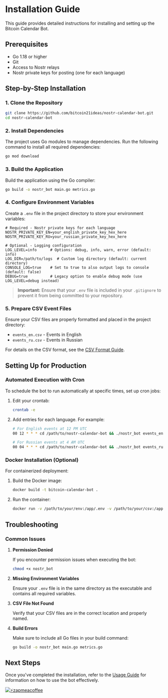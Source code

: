 # Installation Guide

This guide provides detailed instructions for installing and setting up the Bitcoin Calendar Bot.

## Prerequisites

- Go 1.18 or higher
- Git
- Access to Nostr relays
- Nostr private keys for posting (one for each language)

## Step-by-Step Installation

### 1. Clone the Repository

```bash
git clone https://github.com/bitcoin21ideas/nostr-calendar-bot.git
cd nostr-calendar-bot
```

### 2. Install Dependencies

The project uses Go modules to manage dependencies. Run the following command to install all required dependencies:

```bash
go mod download
```

### 3. Build the Application

Build the application using the Go compiler:

```bash
go build -o nostr_bot main.go metrics.go
```

### 4. Configure Environment Variables

Create a `.env` file in the project directory to store your environment variables:

```
# Required - Nostr private keys for each language
NOSTR_PRIVATE_KEY_EN=your_english_private_key_hex_here
NOSTR_PRIVATE_KEY_RU=your_russian_private_key_hex_here

# Optional - Logging configuration
LOG_LEVEL=info      # Options: debug, info, warn, error (default: info)
LOG_DIR=/path/to/logs  # Custom log directory (default: current directory)
CONSOLE_LOG=true    # Set to true to also output logs to console (default: false)
DEBUG=true          # Legacy option to enable debug mode (use LOG_LEVEL=debug instead)
```

> **Important:** Ensure that your `.env` file is included in your `.gitignore` to prevent it from being committed to your repository.

### 5. Prepare CSV Event Files

Ensure your CSV files are properly formatted and placed in the project directory:

- `events_en.csv` - Events in English
- `events_ru.csv` - Events in Russian

For details on the CSV format, see the [CSV Format Guide](CSV_FORMAT.md).

## Setting Up for Production

### Automated Execution with Cron

To schedule the bot to run automatically at specific times, set up cron jobs:

1. Edit your crontab:
   ```bash
   crontab -e
   ```

2. Add entries for each language. For example:
   ```bash
   # For English events at 12 PM UTC
   00 12 * * * cd /path/to/nostr-calendar-bot && ./nostr_bot events_en.csv NOSTR_PRIVATE_KEY_EN
   
   # For Russian events at 4 AM UTC
   00 04 * * * cd /path/to/nostr-calendar-bot && ./nostr_bot events_ru.csv NOSTR_PRIVATE_KEY_RU
   ```

### Docker Installation (Optional)

For containerized deployment:

1. Build the Docker image:
   ```bash
   docker build -t bitcoin-calendar-bot .
   ```

2. Run the container:
   ```bash
   docker run -v /path/to/your/env:/app/.env -v /path/to/your/csv:/app/data bitcoin-calendar-bot events_en.csv NOSTR_PRIVATE_KEY_EN
   ```

## Troubleshooting

### Common Issues

1. **Permission Denied**
   
   If you encounter permission issues when executing the bot:
   ```bash
   chmod +x nostr_bot
   ```

2. **Missing Environment Variables**
   
   Ensure your `.env` file is in the same directory as the executable and contains all required variables.

3. **CSV File Not Found**
   
   Verify that your CSV files are in the correct location and properly named.

4. **Build Errors**
   
   Make sure to include all Go files in your build command:
   ```bash
   go build -o nostr_bot main.go metrics.go
   ```

## Next Steps

Once you've completed the installation, refer to the [Usage Guide](USAGE.md) for information on how to use the bot effectively. 

[![⚡️zapmeacoffee](https://img.shields.io/badge/⚡️zap_-me_a_coffee-violet?style=plastic)](https://zapmeacoffee.com/npub1tcalvjvswjh5rwhr3gywmfjzghthexjpddzvlxre9wxfqz4euqys0309hn)
